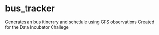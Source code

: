 # bus_tracker
Generates an bus itinerary and schedule using GPS observations 
Created for the Data Incubator Challege 
